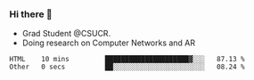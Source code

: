 ### Hi there 👋
- Grad Student @CSUCR. 
- Doing research on Computer Networks and AR
<!--START_SECTION:waka-->

```text
HTML    10 mins         █████████████████████▓░░░   87.13 %
Other   0 secs          ██░░░░░░░░░░░░░░░░░░░░░░░   08.24 %
```

<!--END_SECTION:waka-->
<!--
**jluo117/jluo117** is a ✨ _special_ ✨ repository because its `README.md` (this file) appears on your GitHub profile.

Here are some ideas to get you started:

- 🔭 I’m currently working on ...
- 🌱 I’m currently learning ...
- 👯 I’m looking to collaborate on ...
- 🤔 I’m looking for help with ...
- 💬 Ask me about ...
- 📫 How to reach me: ...
- 😄 Pronouns: ...
- ⚡ Fun fact: ...
-->

